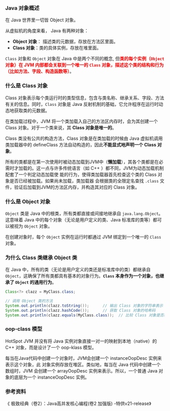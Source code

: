 ### Java 对象概述

在 Java 世界里一切皆 Object 对象。

从虚拟机的角度来看， Java 有两种对象：

- **Object 对象**： 描述类的元数据，存放在方法区里面。
- **Class 对象**：类的具体实例，存放在堆里面。

`Class` 对象和 `Object` 对象在 Java 中是两个不同的概念,  但<font color="red">**类的每个实例（`Object` 对象）在 JVM 内部都会关联到一个唯一的 `Class` 对象，描述这个类的结构和行为（比如方法、字段、构造函数等）**</font>。



### 什么是 Class 对象

Class 对象表示每个类运行时的类型信息，包含与类名称、继承关系、字段、方法有关的信息。同时，`Class`  对象是  Java 反射机制的基础，它允许程序在运行时动态地获取类的元数据。

在类加载过程中，JVM 将一个类加载入自己的方法区内存时，会为其创建一个 Class 对象。对于一个类来说，其 **Class 对象是唯一的**。 

Class 类没有公共的构造方法，Class 对象是在类加载的时候由 Java 虚拟机调用类加载器中的 defineClass 方法自动构造的，因此**不能显式地声明一个 Class 对象**。 

所有的类都是在第一次使用时被动态加载到JVM中（**懒加载**），其各个类都是在必需时才加载的。这一点与许多传统语言（如 C++ ）都不同，JVM为动态加载机制配套了一个判定动态加载使 能的行为，使得类加载器首先检查这个类的 Class 对象是否已经被加载。如果尚未加载，类加载器 会根据类的全限定名查找 `.class` 文件，验证后加载到JVM的方法区内存，并构造其对应的 Class 对象。



### 什么是 Object 对象

`Object` 类是 Java 中的根类，所有类都直接或间接地继承自 `java.lang.Object`。这意味着 Java 中的每个对象（无论是用户定义的类、Java 标准库的类等）都可以被视为 `Object` 对象。

在创建对象时，每个 `Object` 实例在运行时都通过 JVM 绑定到一个唯一的 `Class` 对象。



### 为什么 Class 类继承 Object 类 

在 Java 中，所有的类（无论是用户定义的类还是标准库中的类）都继承自 `Object`，这确保了所有类都具有基本的对象行为。**`Class` 本身作为一个对象，也继承了 `Object` 的通用行为**。

```java
Class<?> clazz = MyClass.class;

// 调用 Object 类的方法
System.out.println(clazz.toString());      // 输出 Class 对象的字符串表示
System.out.println(clazz.hashCode());      // 获取 Class 对象的哈希码
System.out.println(clazz.equals(MyClass.class));  // 比较 Class 对象是否相等
```





### oop-class 模型

HotSpot JVM 并没有将 Java 实例对象直接一对一的映射到本地（native）的 C++ 对象，而是设计了一个 oop-klass 模型。

每当在Java代码中创建一个对象时，JVM会创建一个 instanceOopDesc 实例来表示这个对象，此 对象实例存放在堆区。类似地，每当在 Java 代码中创建一个数组时，JVM 会创建一个 arrayOopDesc 实例来表示。所以，一个普通 Java 对象的底层为一个 instanceOopDesc 实例。







### 参考资料

《 极致经典（卷2）：Java高并发核心编程(卷2 加强版) -特供v21-release》